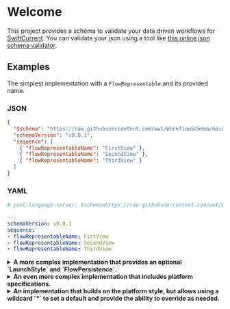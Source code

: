 # Welcome

This project provides a schema to validate your data driven workflows for [SwiftCurrent](https://github.com/wwt/SwiftCurrent). You can validate your json using a tool like [this online json schema validator](https://www.jsonschemavalidator.net).

## Examples

The simplest implementation with a `FlowRepresentable` and its provided name.

### JSON

```json
{
  "$schema": "https://raw.githubusercontent.com/wwt/WorkflowSchema/main/workflow-schema.json",
  "schemaVersion": "v0.0.1",
  "sequence": [
    { "flowRepresentableName": "FirstView" },
    { "flowRepresentableName": "SecondView" },
    { "flowRepresentableName": "ThirdView" }
  ]
}
```

### YAML

```yaml
# yaml-language-server: $schema=https://raw.githubusercontent.com/wwt/WorkflowSchema/main/workflow-schema.json

---
schemaVersion: v0.0.1
sequence:
- flowRepresentableName: FistView
- flowRepresentableName: SecondView
- flowRepresentableName: ThirdView
```

<details>
    <summary><b>A more complex implementation that provides an optional `LaunchStyle` and `FlowPersistence`.</b></summary>

```json
{
  "$schema": "https://raw.githubusercontent.com/wwt/WorkflowSchema/main/workflow-schema.json",
  "schemaVersion": "v0.0.1",
  "sequence": [
    {
      "flowRepresentableName": "FirstView",
      "launchStyle": "modal",
      "flowPersistence": "removedAfterProceeding"
    }
  ]
}
```
</details>

<details>
    <summary><b>An even more complex implementation that includes platform specifications.</b></summary>

```json
{
  "$schema": "https://raw.githubusercontent.com/wwt/WorkflowSchema/main/workflow-schema.json",
  "schemaVersion": "v0.0.1",
  "sequence": [
    {
      "flowRepresentableName": {
        "watchOS": "FR3",
        "macOS": "FR3",
        "iOS": "FR3",
        "iPadOS": "FR3",
        "tvOS": "FR3",
        "android": "FRA3"
      },
      "launchStyle": {
        "watchOS": "modal",
        "macOS": "modal",
        "iOS": "modal",
        "iPadOS": "popover",
        "tvOS": "modal",
        "android": "widget"
      },
      "flowPersistence": {
        "watchOS": "removedAfterProceeding",
        "macOS": "removedAfterProceeding",
        "iOS": "removedAfterProceeding",
        "iPadOS": "removedAfterProceeding",
        "tvOS": "removedAfterProceeding",
        "android": "somethingElse"
      }
    }
  ]
}
```
</details>

<details>
    <summary><b>An implementation that builds on the platform style, but allows using a wildcard `*` to set a default and provide the ability to override as needed.</b></summary>

```json
{
  "$schema": "https://raw.githubusercontent.com/wwt/WorkflowSchema/main/workflow-schema.json",
  "schemaVersion": "v0.0.1",
  "sequence": [
    {
      "flowRepresentableName": {
        "*": "FR3",
        "android": "FRA3"
      },
      "launchStyle": {
        "*": "modal",
        "iPadOS": "popover",
        "android": "widget"
      },
      "flowPersistence": {
        "*": "removedAfterProceeding",
        "android": "somethingElse"
      }
    }
  ]
}
```
</details>
